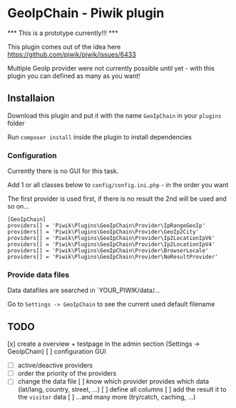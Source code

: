 # GeoIpChain - Piwik plugin

*** This is a prototype currently!!! ***

This plugin comes out of the idea here https://github.com/piwik/piwik/issues/6433

Multiple GeoIp provider were not currently possible until yet - with this plugin you can defined as many as you want!

## Installaion
Download this plugin and put it with the name `GeoIpChain` in your `plugins` folder

Run `composer install` inside the plugin to install dependencies

### Configuration

Currently there is no GUI for this task.

Add 1 or all classes below to `config/config.ini.php` - in the order you want

The first provider is used first, if there is no result the 2nd will be used and so on...

```
[GeoIpChain]
providers[] = 'Piwik\Plugins\GeoIpChain\Provider\IpRangeGeoIp'
providers[] = 'Piwik\Plugins\GeoIpChain\Provider\GeoIp2City'
providers[] = 'Piwik\Plugins\GeoIpChain\Provider\Ip2LocationIpV6'
providers[] = 'Piwik\Plugins\GeoIpChain\Provider\Ip2LocationIpV4'
providers[] = 'Piwik\Plugins\GeoIpChain\Provider\BrowserLocale'
providers[] = 'Piwik\Plugins\GeoIpChain\Provider\NoResultProvider'
```

### Provide data files

Data datafiles are searched in `YOUR_PIWIK/data/...

Go to `Settings -> GeoIpChain` to see the current used default filename

## TODO
[x] create a overview + testpage in the admin section (Settings -> GeoIpChain)
[ ] configuration GUI
- [ ] active/deactive providers
- [ ] order the priority of the providers
- [ ] change the data file
[ ] know which provider provides which data (lat/lang, country, street, ...)
[ ] define all columns
[ ] add the result it to the `visitor` data
[ ] ...and many more (try/catch, caching, ...)

